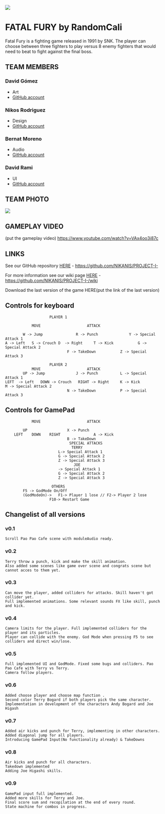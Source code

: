 ﻿![](https://lh3.googleusercontent.com/yU7MrhiaFYht1BrckwnK3PqM7Ga-Y95iIMQ0fUV5Yp8nueO6fKCfzxq_ttAPbWfO_Rk1A6bG8yp_KQjb9I22nAj-v4LONWHL3lok6NI3)

# FATAL FURY by RandomCali 
Fatal Fury is a fighting game released in 1991 by SNK. 
The player can choose between three fighters to play versus 8 enemy fighters that would need to beat to fight against the final boss.

## TEAM MEMBERS

### David Gómez
- Art
- [GitHub account](https://github.com/davidgomezupc)

### Nikos Rodriguez
- Design
- [GitHub account](https://github.com/NIKANIS)

### Bernat Moreno
- Audio
- [GitHub account](https://github.com/bernatmoreno)

### David Rami
- UI
- [GitHub account](https://github.com/Paideieitor)


## TEAM PHOTO
![](https://lh3.googleusercontent.com/pn-17VS_OT4YVqz__Df8kQKjgPT5FehWDj1oBYtKlGyiGnWIQnvN_gEhiSq_WObWZ5mHJAvTS93tdR-do2gY3MKGrNsiClZOYEdbjP4al0NxA5dYLjOPmV7FsrEr1xQtPSdVFqLw)

## GAMEPLAY VIDEO
(put the gameplay video)
https://www.youtube.com/watch?v=VAx4oo3i87c


## LINKS
See our GitHub repository [HERE](https://github.com/NIKANIS/PROJECT-I-.git) - https://github.com/NIKANIS/PROJECT-I-

For more information see our wiki page [HERE](https://github.com/NIKANIS/PROJECT-I-/wiki) - https://github.com/NIKANIS/PROJECT-I-/wiki

Download the last version of the game HERE(put the link of the last version)

## Controls for keyboard

					    PLAYER 1
				
       			MOVE			 		 ATTACK
		
	 		W -> Jump				R -> Punch  			Y -> Special Attack 1		
	A -> Left	S -> Crouch	D  -> Right		T -> Kick			G -> Special Attack 2
		 						F -> TakeDown			Z -> Special Attack 3
								
					    PLAYER 2
       			MOVE			 		 ATTACK
	 	 	UP -> Jump				J -> Punch	 		L -> Special Attack 1
	LEFT  -> Left	DOWN -> Crouch	 RIGHT -> Right		K -> Kick			M -> Special Attack 2
								N -> TakeDown			P -> Special Attack 3
## Controls for GamePad
				
       			MOVE			 		 ATTACK
		
	 		UP					X -> Punch  			 		
		LEFT	DOWN	RIGHT				A -> Kick			
		 						B -> TakeDown			
							     SPECIAL ATTACKS
								  TERRY
							L-> Special Attack 1
							G -> Special Attack 2
							Z -> Special Attack 3
								   JOE
							-> Special Attack 1
							G -> Special Attack 2
							Z -> Special Attack 3
								
					     OTHERS
			F5 -> GodMode On/Off
			(GodModeOn)-> 	F1-> Player 1 lose // F2-> Player 2 lose
						F10-> Restart Game

## Changelist of all versions
### v0.1
	Scroll Pao Pao Cafe scene with moduleAudio ready.
	
### v0.2
	Terry throw a punch, kick and make the skill animation. 
	Also added some scenes like game over scene and congrats scene but cannot acces to them yet.
	
### v0.3
	Can move the player, added colliders for attacks. Skill haven't got collider yet. 
	Full implemented animations. Some relevant sounds FX like skill, punch and kick.
	
### v0.4 
 	Camera limits for the player. Full implemented colliders for the player and its particles. 
	Player can collide with the enemy. God Mode when pressing F5 to see colliders and direct win/lose.
	
### v0.5
	Full implemented UI and GodMode. Fixed some bugs and colliders. Pao Pao Cafe with Terry vs Terry. 
	Camera follow players.
	
### v0.6
	Added choose player and choose map function .
	Second color Terry Bogard if both players pick the same character.
	Implementation in development of the characters Andy Bogard and Joe Higash
	
### v0.7 
	Added air kicks and punch for Terry, implementing in other characters.
	Added diagonal jump for all players.
	Introducing GamePad Input(No functionality already) & TakeDowns

### v0.8
	Air kicks and punch for all characters.
	Takedown implemented
	Adding Joe Higashi skills.
	
### v0.9
	GamePad input full implemented.
	Added more skills for Terry and Joe.
	Final score sum and recopilation at the end of every round.
	State machine for combos in progress.
	
